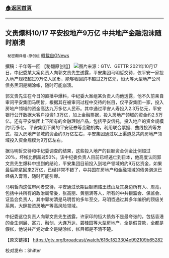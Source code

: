 ###  [:house:返回首頁](https://github.com/ourhimalayas/txt)
---


## 文贵爆料10/17 平安投地产9万亿 中共地产金融泡沫随时崩溃
` 秘密翻译组-原创组` [轉載自GNews](https://gnews.org/zh-hans/1599920/)

撰稿：千年等一回 【秘翻原创组】
![](https://assets.gnews.org/wp-content/uploads/2021/10/WhatsApp-Image-2021-10-17-at-10.12.50-AM.jpeg)图片来源：GTV、GETTR
2021年10月17日，中纪委某大案负责人向郭文贵先生透露，平安集团马明哲交待，仅平安一家投入地产规模超过9万亿人民币，能够收回的不超过2万亿元，恒大等大型地产公司债务黑洞是糊涂帐，随时可能崩溃。

郭文贵先生在今日的直播中爆料，中纪委大案组某负责人向他透露，他不久前亲自审问平安集团马明哲，根据其在被审问过程中交待的帐目，仅平安集团一家，投入房地产领域的资金高达九万多亿人民币。其中通过平安人寿投入2.3万亿元，平安银行公开数据大客户投资1.3万亿，加上金融票据，投入房地产领域的资金约2.5万亿，还有平安集团上下所有的金融理财产品，包括平安信托，投入地产的资金规模约1万多亿，平安集团下属的平安证券等金融机构，利用联合票据、曲线投资等方式，投入房地产领域的资金约3万亿左右，平安集团通过以上渠道总共向房地产领域投入资金规模为9万亿左右。

据马明哲交待和中纪委调查的结果，这些投入地产的巨额资金佣金比例超过20%，坏帐比例超过50%。该中纪委负责人目前已经逃亡到日本，他高度认同郭文贵先生爆料中提到的结论，平安集团目前投入到地产领域的约9万亿资金，如果最后能拿回来2万亿，已经非常不错了，中共国在房地产和金融领域的债务泡沫已经病入膏肓，随时可能引爆。

马明哲向这位审问者交待，平安通过长期巨额贿赂王歧山及其身边所有人、周亮，包括中共所有的政治局常委，张高丽、黄丽满等人，所有的中共银监会、保监会、证监会负责人，其中郭树清是马明哲的多年至交，马明哲通过其多年编织的顶级关系网，大肆投资房地产等高风险领域。

中纪委这位负责人向郭文贵先生透露，许家印的恒大债务不是最夸张的，包括香港的合生创展、富力、融创、大连万达、碧桂园等大型房地产，全是假贷款，全都是假帐，他说共产党对此全是糊涂帐，帐目都是不清不楚。

【原文链接】 https://gtv.org/broadcast/watch/616c1823304e992109b65282

校对发布：Shifter
